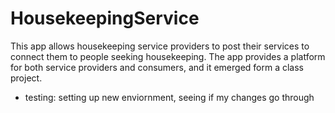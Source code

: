 # HousekeepingService

This app allows housekeeping service providers to post their services to connect them to people seeking housekeeping. The app provides a platform for both service providers and consumers, and it emerged form a class project.

- testing: setting up new enviornment, seeing if my changes go through
